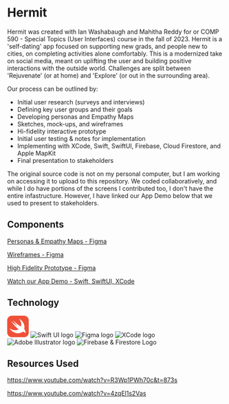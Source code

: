 # Hermit

Hermit was created with Ian Washabaugh and Mahitha Reddy for or COMP 590 - Special Topics (User Interfaces) course in the fall of 2023. Hermit is a 'self-dating' app focused on supporting new grads, and people new to cities, on completing activities alone comfortably. This is a modernized take on social media, meant on uplifting the user and building positive interactions with the outside world. Challenges are split between 'Rejuvenate' (or at home) and 'Explore' (or out in the surrounding area). 

Our process can be outlined by:
- Initial user research (surveys and interviews)
- Defining key user groups and their goals
- Developing personas and Empathy Maps
- Sketches, mock-ups, and wireframes
- Hi-fidelity interactive prototype
- Initial user testing & notes for implementation
- Implementing with XCode, Swift, SwiftUI, Firebase, Cloud Firestore, and Apple MapKit
- Final presentation to stakeholders

The original source code is not on my personal computer, but I am working on accessing it to upload to this repository. We coded collaboratively, and while I do have portions of the screens I contributed too, I don't have the entire infastructure. However, I have linked our App Demo below that we used to present to stakeholders.

## Components

[Personas & Empathy Maps - Figma](https://www.figma.com/file/OpYEXzcWZmnwV0NIwK0pNx/User-Persona-Template-(with-auto-layout)-(Community)?type=design&node-id=0%3A1&mode=design&t=Urs7jDTVaPWgryUz-1)

[Wireframes - Figma](https://www.figma.com/file/1wdAM5BVRcpaXpYRvqeNHi/HermitWireframe?type=design&node-id=0%3A1&mode=design&t=lXkiKkAvwupiarQK-1)

[High Fidelity Prototype - Figma](https://www.figma.com/proto/1wdAM5BVRcpaXpYRvqeNHi/HermitWireframe?page-id=105%3A900&node-id=112-4310&starting-point-node-id=112%3A4288&mode=design&t=A6AiaVlxAEg4ZlR8-1)

[Watch our App Demo - Swift, SwiftUI, XCode](https://youtu.be/x6itYw47FPM)

## Technology
<img src="https://raw.githubusercontent.com/github/explore/80688e429a7d4ef2fca1e82350fe8e3517d3494d/topics/swift/swift.png" alt="Swift logo" width="50" height="auto">    <img src="https://developer.apple.com/assets/elements/icons/swiftui/swiftui-96x96_2x.png" alt="Swift UI logo" width="50" height="auto">    <img src="https://cdn.sanity.io/images/599r6htc/localized/46a76c802176eb17b04e12108de7e7e0f3736dc6-1024x1024.png?w=804&q=75&fit=max&auto=format&dpr=2" alt="Figma logo" width="50" height="auto">    <img src="https://upload.wikimedia.org/wikipedia/en/5/56/Xcode_14_icon.png" alt="XCode logo" width="50" height="auto">    <img src="https://upload.wikimedia.org/wikipedia/commons/thumb/f/fb/Adobe_Illustrator_CC_icon.svg/2101px-Adobe_Illustrator_CC_icon.svg.png" alt="Adobe Illustrator logo" width="50" height="auto">    <img src="https://firebase.google.com/static/images/brand-guidelines/logo-vertical.png" alt="Firebase & Firestore Logo" width="50" height="auto">

## Resources Used
https://www.youtube.com/watch?v=R3Wp1PWh70c&t=873s

https://www.youtube.com/watch?v=4zqEl1s2Vas
